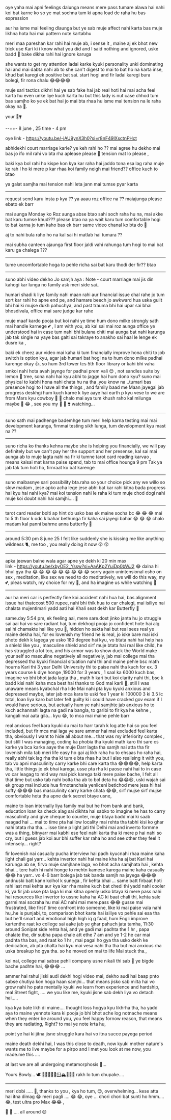 oye yaha mai apni feelings dalunga means mere pass tumare alawa hai nahi koi bat karne ko so ye mat sochna tum ki apna load de raha hu bas expression 

aur ha isme mai feeling dlaunga but ye sab muje affect nahi karta bas muje likhna hota hai mai pattern note kartabhu 

meri maa pareshan kar rahi hai muje ab, i sense it , maine aj ek bhot new trick use Kari ki i know what you did and I said nothing and ignored, uske badd 🥺 bake dikha rahi hai ignore karuga 

she wants to get my attention ladai karke 
kyuki personality unki dominating hai and mai dabta nahi ab to she can't digest to mai to bat ho na karta inse, khud bat karegi ek positive bat sai. start hogi and fir ladai karegi bura bolegi, fir rona chalu 😂😂😂😂 

muje sari tactics dikhri hai ye sab fake hai jab real hoti hai mai acha feel karta hu even unke liye kuch karta hu but this lady is nut case chhod tum bas samjho ko ye ek bat hai jo mai bta rhaa hu isme mai tension na le raha okay na 🦋.

your 🦉❣️


--++-
8 june , 25 time - 4 pm

oye link - https://youtu.be/-jAU9ynX3h0?si=r8nF49lXsctnPHct

abhidekhi court marriage karle? ye keh rahi ho ?? mai agree hu dekho mai bas jo ifo mil rahi vo bta rha aplease please 🥺 tension mat lo please , 

baki kya bol rahi ho kispe kon kya kar raha hai jaddo tona esa lag raha muje ke rah I ho ki mere p kar rhaa koi family neigh mai friend?? office kuch to btao 

ya galat samjha mai tension nahi leta jann mai tumse pyar karta 

------ 

request send karu insta p kya ?? 
ya aaau roz office na ?? maiajunga please ebato ek barr 

mai aunga Monday ko Roz aunga abse btao sahi soch raha hu na, mai akke bat karu tumse khud??? please btao na ya wait karu tum comfortable hogi to bat karna jo tum kaho bas ek barr same video chanal ko bta do 🥺 

aj to nahi bula raho ho na kal sai hi matlab hai tumara ?? 

mai subha canteen ajaunga first floor jaldi vahi rahunga tum hogi to mai bat karu ga chalega ???

-----
tume uncomfortable hoga to pehle richa sai bat karu thodi der fir?? btao 

---

suno abhi video dekho Jo samjh aya :
Note - court marriage mai jis din kahogi kar lunga no family ask meri side sai..

humari shadi k liye family nahi maan rahi aur financial issue chal rahe jo tum sort kar rahi ho apne end pe, and hamare beech jo awkward hua uska guilt bhi hai ki mujse dukh pahuchya, and past trauma bhi hai upar sai bhai bhosdivala, office mai sare judge kar rahe 

muje maaf kardo pooja but koi nahi ye time hum dono milke strongly sath mai handle karnege 💕 , I am with you, ab kal sai mai roz aunga office ye understood hai in case tum nahi bhi bulana chiti mai aunga bat nahi karunga jab tak single na yaye 
bas galti sai takraye to anakho sai haal le lenge ek dusre ka ,

 baki ek cheez aur video mai kaha ki tum financially improve hona chiti to job switch is option kyu, agar jab humari bat hogi na to hum dono milke padhai karenge okay 👍, so hum 3rd tower tcs 5th floor library or kahi bhi vaha smkoi nahi hota avah jaynge for padhai prem vali 😊 , not sandles suite by lemon 🍋 tree, sona nahi hai kyu abhi to jagge hai hum dono kyu?
suno mai physical to kabhi hona nahi chata hu na tha ,you know na ..tumari bas presence hogi to I have all the things , and family baad me Maan jayegai jab progress deskhgi hum kuch karne k liye aaye hai earth p kyu vese to we are from Mars kyu cowboy 🤠 🦋 
chalo mai aya tum khush raho kal milunga maybe 🤔 😂 , see you my 🦋 🦉 ❣️ watching...

---

suno sath mai padhenge bademhge tum meri help karna testing mai mai development karunga, firnmai testing sikh lunga, tum development kyu mast na ?? 

---
suno richa ko thanks kehna maybe she is helping you financially, we will pay definitely but we can't pay her the support and her presense, kal sai mai aunga ab to muje lagta nahi na fir ki tumne tarot card reading karvao , means kalsai mat karna paise spend, tab to mai office hounga 9 pm Tak ya jab tak tum hoti ho, firnraat ko bat karenge

---
suno maibasnye sari possibility bta.raha so your choice pick any we willo so slow madam , jese apko acha lege jese abhi bat kar rahi kitna bada progress hai kyu hai nahi kya? mai koi tension nahi le raha ki tum muje chod dogi nahi muje koi doubt nahi hai 
samjhi.... 🦋 

---
 tarot card reader bolti ap hint do usko bas ek maine socha bc 😂 😂 😂 
mai to 5 th floor k odc k bahar bethunga fir kaha sai jayegi bahar 😂 😂 😂  chalo madam kal panni bahrne anna butterfly 🦋 

----
around 5:30 pm 8 june 25 I felt like suddenly she is kissing me like anything wildness 🐈, me too , you really doing it now 😲 😲 

---
apka jeewan balne wala agar apne ye dekh ki 20 min max  
link - https://youtu.be/xbyOE2_Yssw?si=AaAKp2YuiDp0bWJ2
😂 dalna hi bhul gya tha 😂 😂 😂 😂 😂 😂 😂 😂 😂 sorry again unintensional
osho on sex , meditation, like sex we need to do meditatively, we will do this way, my 💕, pleas watch, my choice for my 🦋,  and ha imagine us while watching 🥺 

---
aur ha meri car is perfectly fine koi accident nahi hua hai, bas alignment issue hai thatccost 500 rupee, nahi bhi thik hua to car chalegi, mai isiliye nai chalata mujentimari yadd aati hai Khali seat dekh kar Butterfly 🦋 

same.day 5:54 pm, ek feeling aai, mere sare.dost jinko janta hu jo struggle sai aai hai vo sare radiant hai, tum dekhogi pooja jo confident hote hai alg sai hi chamakte hai like you 🦋, hidden ho sakta hai but real sees real ye maine dekha hai, for ex lovenish my friend he is real, jo iske bare mai iski photo dekh k lagega ye usko 180 degree  hai kyu, vo btata nahi hai help has a shield like you , masculine shield and sirf muje btata hai real like child, he has struggled a lot too, and his armor was to show duck the World make your self so masculine negatively all negatively,  jab mai college mai tha depressed tha kyuki financial situation nahi thi and maine pehle bsc math hourns Kari thi 3 year Delhi University thi to paise nahi tha kuch for ex. 3 years course k diye honge ,19000 for 3 years , 1 saal ka 6000 kuch bas, imagine vo bhi bhot jada lagta tha , math h kari but koi clarity nahi thi, bsc k badd kisi nahi kaha mca best hai thanks to God mai karli 🦋, still I was unaware means kyabchal rha lide Mai nahi pta kyu kyuki anxious and depressed maybe, later jab mca kara to uski fee 1 year ki 100000 3 ki 3.5 lc total, loan liya karo but later felt guilty ki i could have cracked gov exam if I would have serious, but actually hum ye nahi samjhte  jab anxious ho to kuch achannahi lagta na gadi na bangla, to garibi to fir kya he kehne , kangali mai aata gila... kyu 😂, to mca mai maine pehle barr

real anxious feel kara kyuki du mai to harr tarah k log atte hai so you feel included, but fir mca mai laga ye sare ammer hai mai excluded feel karta tha, obviously I want to hide all about me... that was my inferiority complex , but still I was managing, coding ka phobia tha kyuki math karo thi sare cs karke ya bca karke aaye the muje Darr lagta tha samjh nai atta tha fir lovenish mila tab meri life easy ho gai aj likh raha hu to ehsaas ho raha hai, really abhi tak lag rha tha ki tum e bta rhaa hu but I also realising it with you, tab vo apni masculinity carry karke bhi care karta tha 😂😂😂😂, help karta tha, little things jo ek bhai karega, usse pta rha ki paose nahi hai to in case vo car leagag to mid way mai pick karega taki mere paise bache, I felt all that time but usko tab nahi bolta tha ab to bol deta hu 😂😂😆, uski wajah sai ek group mai include hua firnotanchala yenliceni betichod mere jesa hi hai softy 😂😂😂
bas masculinity carry karke chata 😂😂, sirf mujse sirf mujse comfortable hota tha apne dark secret btaye usne, 

maine to loan internally liya family mai but he from bank and bank, education loan ka check alag sai dikhta hai sabko to imagine he has to carry masculinity and give cheque to counter, muje btaya badd mai ki saab naagad hai ... mai to time pta hai low locality mai rehta tha tabhi kisi ko ghar nahi btata rha tha.... 
isse time p light jati thi Delhi mai and inverto formme was a thing, bitnyarr mai kabhi ese feel nahi karta tha ki mere p hai nahi so cry, but i guess jab koi aur bhi suffer kar raha ho and see other they feel it intensely... right? 

fir lovenish nai casually pucha interview hai padh kyucnahi rhaa maine kaha light chali gai yarr... kehta invertor nahi hai maine kha ha aj bat Kari hai karunga ab se, firvo muje samjhane laga, vo bhot acha samjhata hai , kehta bhai... tere hath hi nahi honge to mehtn kamese karega maine kaha casually 😂😂 ha yarr.. vo 4-6 barr bolega jab tak banda samjh na jayega 😂😂😂andnuski batt kann kolhol k sunega , fir kehta bhai ... same batt firbaat hoti rahi last mai kehta aur kya kar rha maine kuch bat chedi thi yadd nahi cooler ki, ya fir jab usse pta laga ki mai kitna openly usko btaya ki mere pass nahi hai resources like invertor to ussne kaha ha AC ki baat chali thi, kehta sale garmi mai socraha hu mai AC nahi mai mere.pass 😂😂 gusse mai frustrated, like first' time confront into someone, like ki mai paise vala nahi hu,.he is punjabi, to, comparison bhot karte hai isiliye vo pehle sai esa tha but he'll smart and emotional high high iq g faad, hum Engli improve kartenthe raat ko college sai aake jab ye ghar pahuch jata tamha, 11:30 around Sonipat side rehta hai, and ye gadi mai padhta the 1 hr , papa chalate the, dir subha papa chale att ethe 7 am and ye 1-2 he car mai padhta tha bas, and raat ko 1 hr , mai pagal ho gya tha usko dekh ke dedication, ab pta chalta hai kyu mai vesa nahi tha tha but mai anxious rha uska breakup ho gya tha. so he moved on mai to life Mai stuck tha., 

koi nai, college mai sabse pehli company usne nikali thi sab 🫨 ye bigde bache padhte hai, 😂😂😂 ... 

ammer hai rahul jiski audi dekhi hogi video mai, dekho audi hai baap pnto sabse chutiya kon hoga haan samjhi... that means jisko sab milta hai vo grow nahi ho pate mentally kyuki we learn from experience and hardship, real Street fight, .... we you like me, kyuki jisne sab dekh liya vo detach hai.....

kya kya bate likh di maine.... thought loss hogya kyu likhrha tha, ha yadd aya to maine yennote kara ki pooja jo bhi bhot ache log notnache means when they enter be around you, you feel happy fornow reason, that means they are radiating, Right? to mai ye note krta hu, 

point ye hai ki jitna jisne struggle kara hai vo itna succe payega period 


maine death dekhi hai, I was this close to death, now kyuki mother nature's wants me to live maybe for a pirpo and I met you look at me now, you made.me this ....

at last we are all undergoing metamorphosis 🦋... 

Yours Bowly... 🕊️ 
🦉🌌🚀💯🔐🪟🏔️🌄👀🎶 rakh lo tum chupake....

----
meri dobi ..... 🦋, thanks to you , kya ho tum, 😊, overwhelming... kese atta hai itna dimag 😂 meri pagli .... 😂 😂, oye ... chori chori bat sunti ho hmm.... 😂, test ultra pro Max 😂😂 , 

🦋 🦋 .... all around 😊